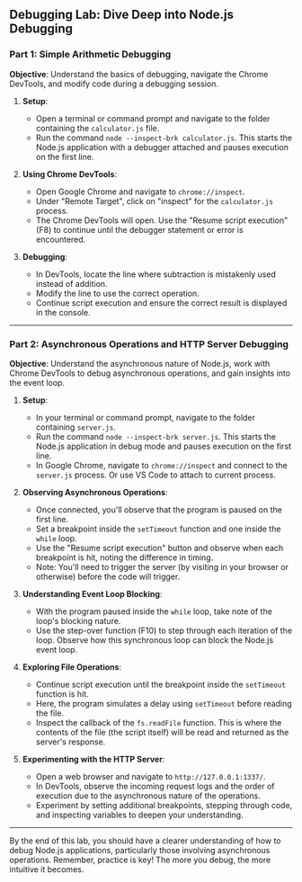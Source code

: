 ## Debugging Lab: Dive Deep into Node.js Debugging

### Part 1: Simple Arithmetic Debugging

**Objective**: Understand the basics of debugging, navigate the Chrome DevTools, and modify code during a debugging session.

1. **Setup**:
    - Open a terminal or command prompt and navigate to the folder containing the `calculator.js` file.
    - Run the command `node --inspect-brk calculator.js`. This starts the Node.js application with a debugger attached and pauses execution on the first line.

2. **Using Chrome DevTools**:
    - Open Google Chrome and navigate to `chrome://inspect`.
    - Under "Remote Target", click on "inspect" for the `calculator.js` process.
    - The Chrome DevTools will open. Use the "Resume script execution" (F8) to continue until the debugger statement or error is encountered.

3. **Debugging**:
    - In DevTools, locate the line where subtraction is mistakenly used instead of addition.
    - Modify the line to use the correct operation.
    - Continue script execution and ensure the correct result is displayed in the console.

---

### Part 2: Asynchronous Operations and HTTP Server Debugging

**Objective**: Understand the asynchronous nature of Node.js, work with Chrome DevTools to debug asynchronous operations, and gain insights into the event loop.

1. **Setup**:
    - In your terminal or command prompt, navigate to the folder containing `server.js`.
    - Run the command `node --inspect-brk server.js`. This starts the Node.js application in debug mode and pauses execution on the first line.
    - In Google Chrome, navigate to `chrome://inspect` and connect to the `server.js` process. Or use VS Code to attach to current process.

2. **Observing Asynchronous Operations**:
    - Once connected, you'll observe that the program is paused on the first line.
    - Set a breakpoint inside the `setTimeout` function and one inside the `while` loop.
    - Use the "Resume script execution" button and observe when each breakpoint is hit, noting the difference in timing.
    - Note: You'll need to trigger the server (by visiting in your browser or otherwise) before the code will trigger.

3. **Understanding Event Loop Blocking**:
    - With the program paused inside the `while` loop, take note of the loop's blocking nature.
    - Use the step-over function (F10) to step through each iteration of the loop. Observe how this synchronous loop can block the Node.js event loop.

4. **Exploring File Operations**:
    - Continue script execution until the breakpoint inside the `setTimeout` function is hit.
    - Here, the program simulates a delay using `setTimeout` before reading the file.
    - Inspect the callback of the `fs.readFile` function. This is where the contents of the file (the script itself) will be read and returned as the server's response.

5. **Experimenting with the HTTP Server**:
    - Open a web browser and navigate to `http://127.0.0.1:1337/`.
    - In DevTools, observe the incoming request logs and the order of execution due to the asynchronous nature of the operations.
    - Experiment by setting additional breakpoints, stepping through code, and inspecting variables to deepen your understanding.

---

By the end of this lab, you should have a clearer understanding of how to debug Node.js applications, particularly those involving asynchronous operations. Remember, practice is key! The more you debug, the more intuitive it becomes.